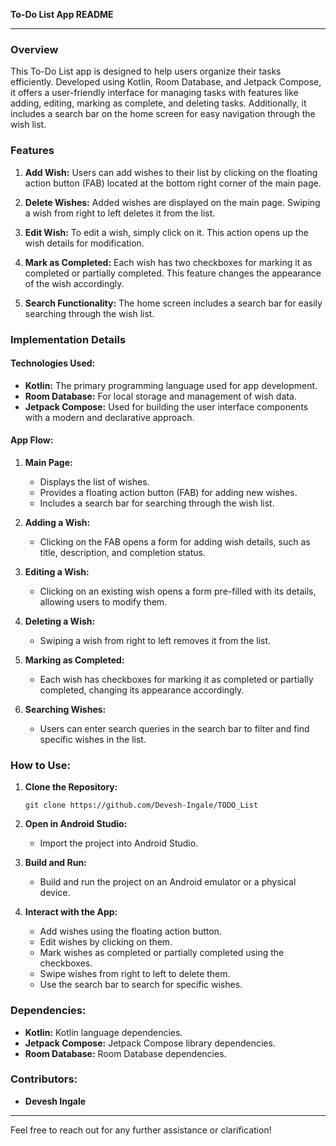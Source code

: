 **To-Do List App README**

---

### Overview
This To-Do List app is designed to help users organize their tasks efficiently. Developed using Kotlin, Room Database, and Jetpack Compose, it offers a user-friendly interface for managing tasks with features like adding, editing, marking as complete, and deleting tasks. Additionally, it includes a search bar on the home screen for easy navigation through the wish list.

### Features

1. **Add Wish:** Users can add wishes to their list by clicking on the floating action button (FAB) located at the bottom right corner of the main page.

2. **Delete Wishes:** Added wishes are displayed on the main page. Swiping a wish from right to left deletes it from the list.

3. **Edit Wish:** To edit a wish, simply click on it. This action opens up the wish details for modification.

4. **Mark as Completed:** Each wish has two checkboxes for marking it as completed or partially completed. This feature changes the appearance of the wish accordingly.

5. **Search Functionality:** The home screen includes a search bar for easily searching through the wish list.

### Implementation Details

#### Technologies Used:
- **Kotlin:** The primary programming language used for app development.
- **Room Database:** For local storage and management of wish data.
- **Jetpack Compose:** Used for building the user interface components with a modern and declarative approach.

#### App Flow:

1. **Main Page:** 
    - Displays the list of wishes.
    - Provides a floating action button (FAB) for adding new wishes.
    - Includes a search bar for searching through the wish list.

2. **Adding a Wish:** 
    - Clicking on the FAB opens a form for adding wish details, such as title, description, and completion status.

3. **Editing a Wish:**
    - Clicking on an existing wish opens a form pre-filled with its details, allowing users to modify them.

4. **Deleting a Wish:**
    - Swiping a wish from right to left removes it from the list.

5. **Marking as Completed:**
    - Each wish has checkboxes for marking it as completed or partially completed, changing its appearance accordingly.

6. **Searching Wishes:**
    - Users can enter search queries in the search bar to filter and find specific wishes in the list.

### How to Use:

1. **Clone the Repository:**
    ```
    git clone https://github.com/Devesh-Ingale/TODO_List
    ```

2. **Open in Android Studio:**
    - Import the project into Android Studio.

3. **Build and Run:**
    - Build and run the project on an Android emulator or a physical device.

4. **Interact with the App:**
    - Add wishes using the floating action button.
    - Edit wishes by clicking on them.
    - Mark wishes as completed or partially completed using the checkboxes.
    - Swipe wishes from right to left to delete them.
    - Use the search bar to search for specific wishes.

### Dependencies:
- **Kotlin:** Kotlin language dependencies.
- **Jetpack Compose:** Jetpack Compose library dependencies.
- **Room Database:** Room Database dependencies.

### Contributors:
- **Devesh Ingale**



---

Feel free to reach out for any further assistance or clarification!
